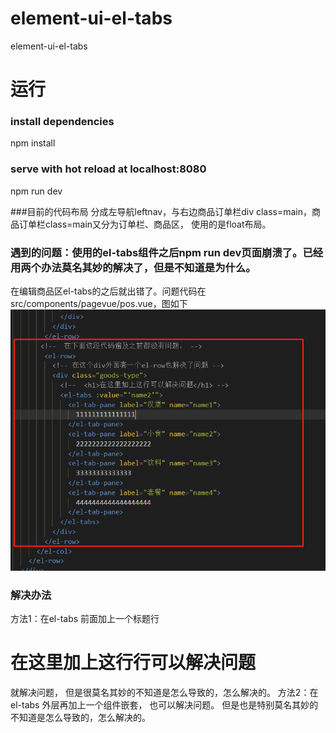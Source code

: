 # element-ui-el-tabs
element-ui-el-tabs 

# 运行
### install dependencies
npm install

### serve with hot reload at localhost:8080
npm run dev


###目前的代码布局
分成左导航leftnav，与右边商品订单栏div class=main，商品订单栏class=main又分为订单栏、商品区，
使用的是float布局。


### 遇到的问题：使用的el-tabs组件之后npm run dev页面崩溃了。已经用两个办法莫名其妙的解决了，但是不知道是为什么。
在编辑商品区el-tabs的之后就出错了。问题代码在src/components/pagevue/pos.vue，图如下
![bug](https://github.com/xiaomizhou66/element-ui-el-tabs/raw/master/src/assets/bug.png)

### 解决办法
方法1：在el-tabs 前面加上一个标题行<h1>在这里加上这行行可以解决问题</h1> 就解决问题，
      但是很莫名其妙的不知道是怎么导致的，怎么解决的。
方法2：在el-tabs 外层再加上一个组件嵌套，<el-row></el-row> 也可以解决问题。
      但是也是特别莫名其妙的不知道是怎么导致的，怎么解决的。
